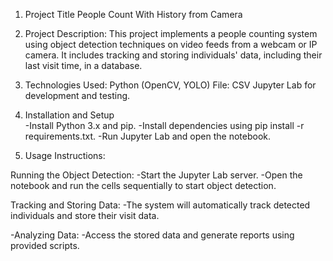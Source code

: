 1. Project Title
People Count With History from Camera

2. Project Description:
This project implements a people counting system using object detection techniques on video feeds from a webcam or IP camera. It includes tracking and storing individuals' data, including their last visit time, in a database.

3. Technologies Used:
Python (OpenCV, YOLO)
File: CSV
Jupyter Lab for development and testing.

4. Installation and Setup  
-Install Python 3.x and pip.
-Install dependencies using pip install -r requirements.txt.
-Run Jupyter Lab and open the notebook.

 5. Usage Instructions:
 
  Running the Object Detection:
  -Start the Jupyter Lab server.
  -Open the notebook and run the cells sequentially to start object detection.

  Tracking and Storing Data:
  -The system will automatically track detected individuals and store their visit data.
  
  -Analyzing Data:
  -Access the stored data and generate reports using provided scripts.
